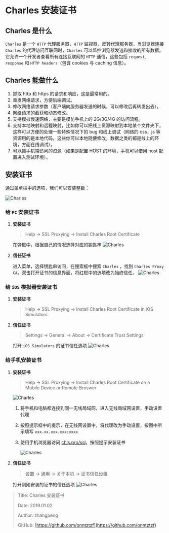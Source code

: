 # Charles 安装证书

## Charles 是什么

`Charles` 是一个 `HTTP` 代理服务器，`HTTP` 监视器，反转代理服务器，当浏览器连接 `Charles` 的代理访问互联网时，`Charles` 可以监控浏览器发送和接收的所有数据。它允许一个开发者查看所有连接互联网的 `HTTP` 通信，这些包括 `request`, `response` 和 `HTTP headers`（包含 cookies 与 caching 信息）。

## Charles 能做什么

1. 抓取 http 和 https 的请求和响应，这是最常用的。
2. 重发网络请求，方便后端调试。
3. 修改网络请求参数（客户端向服务器发送的时候，可以修改后再转发出去）。
4. 网络请求的截获和动态修改。
5. 支持模拟慢速网络，主要是模仿手机上的 2G/3G/4G 的访问流程。
6. 支持本地映射和远程映射，比如你可以把线上资源映射到本地某个文件夹下，这样可以方便的处理一些特殊情况下的 bug 和线上调试（网络的 css，js 等资源用的是本地代码，这些你可以本地随便修改，数据之类的都是线上的环境，方面在线调试）。
7. 可以抓手机端访问的资源（如果是配置 HOST 的环境，手机可以借用 host 配置进入测试环境）。

## 安装证书

通过菜单拦中的选项，我们可以安装整数：

![Charles](http://file.zhangpeng.site/2019/01/02/1.jpg)

### 给 `PC` 安装证书

1. **安装证书**

   > Help -&gt; SSL Proxying -&gt; Install Charles Root Certificate

   在弹框中，根据自己的情况选择对应的钥匙串 ![Charles](http://file.zhangpeng.site/2019/01/02/2.jpg)

2. **信任证书**

   进入菜单，选择钥匙串访问，在搜索框中搜索 `Charles` ，找到 `Charles Proxy CA`。双击打开证书的信息界面，将红框中的选项改为始终信任。 ![Charles](http://file.zhangpeng.site/2019/01/02/3.jpg)

### 给 `iOS` 模拟器安装证书

1. **安装证书**

   > Help -&gt; SSL Proxying -&gt; Install Charles Root Certificate in iOS Simulators

2. **信任证书**

   > Settings -&gt; General -&gt; About -&gt; Certificate Trust Settings

   打开 `iOS Simulators` 的证书信任选项 ![Charles](http://file.zhangpeng.site/2019/01/02/4.jpg)

### 给手机安装证书

1. **安装证书**

   > Help -&gt; SSL Proxying -&gt; Install Charles Root Certificate on a Mobile Device or Remote Broswer

   ![Charles](http://file.zhangpeng.site/2019/01/02/5.jpg)

   1. 将手机和电脑都连接到同一无线局域网，进入无线局域网设置，手动设置代理
   2. 按照提示框中的提示，在无线网设置中，将代理改为手动设置，按图中所示填写 `xxx.xx.xxx.xxx:xxxx`
   3. 使用手机浏览器访问 [chls.pro/ssl](https://github.com/onntztzf/blog/tree/322c1a6adda8dd6be880c9622823871046e6654b/mac/chls.pro/ssl/README.md)，按照提示安装证书

      ![Charles](http://file.zhangpeng.site/2019/01/02/6.jpg)

2. **信任证书**

   > 设置 -&gt; 通用 -&gt; 关于本机 -&gt; 证书信任设置

   打开刚刚安装的证书的信任选项 ![Charles](http://file.zhangpeng.site/2019/01/02/7.jpg)

> Title: Charles 安装证书
>
> Date: 2019.01.02
>
> Author: zhangpeng
>
> GitHub: [https://github.com/onntztzf](https://github.com/onntztzf)
